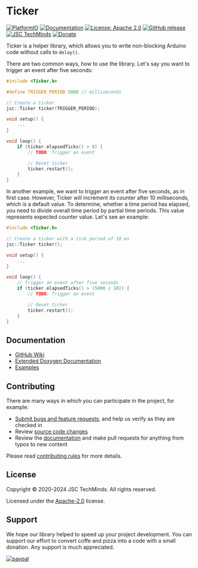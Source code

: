 # Ticker
[![PlatformIO](https://github.com/JSC-TechMinds/Ticker/actions/workflows/platformio.yml/badge.svg)](https://github.com/JSC-TechMinds/Ticker/actions/workflows/platformio.yml)
[![Documentation](https://github.com/JSC-TechMinds/Ticker/actions/workflows/doxygen.yml/badge.svg)](https://github.com/JSC-TechMinds/Ticker/actions/workflows/doxygen.yml)
[![License: Apache 2.0](https://img.shields.io/badge/license-Apache--2.0-green.svg)](https://github.com/JSC-TechMinds/Ticker/blob/main/LICENSE)
[![GitHub release](https://img.shields.io/github/release/JSC-TechMinds/Ticker.svg?maxAge=3600)](https://github.com/JSC-TechMinds/Ticker/releases)
[![JSC TechMinds](https://img.shields.io/badge/JSC-TechMinds-green.svg)](https://www.jsctm.cz/)
[![Donate](https://img.shields.io/badge/donate-PayPal-blueviolet.svg)](https://www.paypal.com/cgi-bin/webscr?cmd=_s-xclick&hosted_button_id=SESX9ABM7V8KA&source=url)

Ticker is a helper library, which allows you to write non-blocking Arduino code without calls to `delay()`.

There are two common ways, how to use the library. Let's say you want to trigger an event after five seconds:

```cpp
#include <Ticker.h>

#define TRIGGER_PERIOD 5000 // milliseconds

// Create a ticker
jsc::Ticker ticker(TRIGGER_PERIOD);

void setup() {
    ...
}

void loop() {
    if (ticker.elapsedTicks() > 0) {
        // TODO: Trigger an event

        // Reset ticker
        ticker.restart();
    }
}
```

In another example, we want to trigger an event after five seconds, as in first case. However, Ticker will increment its counter after 10 milliseconds, which is a default value. To determine, whether a time period has elapsed, you need to divide overall time period by partial time periods. This value represents expected counter value. Let's see an example:

```cpp
#include <Ticker.h>

// Create a ticker with a tick period of 10 ms
jsc::Ticker ticker();

void setup() {
    ...
}

void loop() {
	// Trigger an event after five seconds
    if (ticker.elapsedTicks() > (5000 / 10)) {
        // TODO: Trigger an event

        // Reset ticker
        ticker.restart();
    }
}
```

## Documentation
- [GitHub Wiki][ticker-wiki]
- [Extended Doxygen Documentation][ticker-doxygen]
- [Examples](examples)

## Contributing
There are many ways in which you can participate in the project, for example:

* [Submit bugs and feature requests](https://github.com/JSC-TechMinds/Ticker/issues), and help us verify as they are checked in
* Review [source code changes](https://github.com/JSC-TechMinds/Ticker/pulls)
* Review the [documentation](https://github.com/JSC-TechMinds/Ticker/wiki) and make pull requests for anything from typos to new content

Please read [contributing rules](CONTRIBUTING.md) for more details.

## License

Copyright © 2020-2024 JSC TechMinds. All rights reserved.

Licensed under the [Apache-2.0](LICENSE) license.

## Support

We hope our library helped to speed up your project development. You can support our effort to convert coffe and pizza into a code with a small donation. Any support is much appreciated.

[![paypal](https://www.paypalobjects.com/en_US/i/btn/btn_donateCC_LG.gif)](https://www.paypal.com/cgi-bin/webscr?cmd=_s-xclick&hosted_button_id=SESX9ABM7V8KA&source=url)

[//]: # (Used references)
[ticker-wiki]: https://github.com/JSC-TechMinds/Ticker/wiki
[ticker-doxygen]: https://JSC-TechMinds.github.io/Ticker

